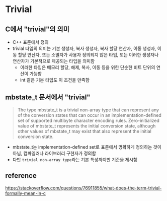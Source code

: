 # Trivial

## C에서 "trivial"의 의미

- C++ 표준에서 정의
- trivial 타입의 의미는 기본 생성자, 복사 생성자, 복사 할당 연산자, 이동 생성자, 이동 할당 연산자, 또는 소멸자가 사용자 정의되지 않은 타입, 또는 이러한 생성자나 연산자가 기본적으로 제공되는 타입을
  의미함
    - 이러한 타입은 메모리 할당, 해제, 복사, 이동 등을 위한 단순한 비트 단위의 연산이 가능함
    - int 같은 기본 타입도 이 조건을 만족함

## mbstate_t 문서에서 "trivial"

> The type mbstate_t is a trivial non-array type that can represent any of the conversion states that can occur in an
> implementation-defined set of supported multibyte character encoding rules. Zero-initialized value of mbstate_t
> represents the initial conversion state, although other values of mbstate_t may exist that also represent the initial
> conversion state.

- mbstate_t는 implementation-defined set로 표준에서 명확하게 정의하는 것이 아님, 컴파일러나 라이브러리 구현자가 정의함
- 다만 `trivial non-array type`라는 기본 특성까지만 기준을 제시함

## reference

https://stackoverflow.com/questions/76911855/what-does-the-term-trivial-formally-mean-in-c
